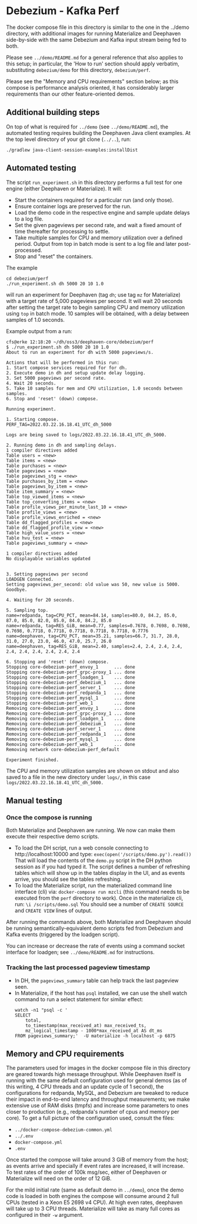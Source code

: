 # Debezium - Kafka Perf

The docker compose file in this directory is similar to
the one in the ../demo directory, with additional
images for running Materialize and Deephaven side-by-side
with the same Debezium and Kafka input stream being
fed to both.

Please see `../demo/README.md` for a general
reference that also applies to this setup;
in particular, the 'How to run' section should
apply verbatim, substituting `debezium/demo`
for this directory, `debezium/perf`.

Please see the "Memory and CPU requirements"
section below; as this compose is performance
analysis oriented, it has considerably
larger requirements than our other
feature-oriented demos.

## Additional building steps

On top of what is required for `../demo` (see
`../demo/README.md`), the automated testing
requires building the Deephaven Java client examples.
At the top level directory of your git clone (`../..`), run:

```
./gradlew java-client-session-examples:installDist
```

## Automated testing

The script `run_experiment.sh` in this directory performs a
full test for one engine (either Deephaven or Materialize).
It will:

- Start the containers required for a particular run (and only those).
- Ensure container logs are preserved for the run.
- Load the demo code in the respective engine and sample update delays to a log file.
- Set the given pageviews per second rate, and wait a fixed amount of time thereafter for processing to settle.
- Take multiple samples for CPU and memory utilization over a defined period.
  Output from top in batch mode is sent to a log file and later post-processed.
- Stop and "reset" the containers.

The example

```
cd debezium/perf
./run_experiment.sh dh 5000 20 10 1.0
```

will run an experiment for Deephaven (tag `dh`; use tag `mz` for Materialize) with a target rate of 5,000 pageviews per second.
It will wait 20 seconds after setting the target rate to begin sampling CPU and memory utilization using `top` in batch mode.
10 samples will be obtained, with a delay between samples of 1.0 seconds.

Example output from a run:

```
cfs@erke 12:18:20 ~/dh/oss3/deephaven-core/debezium/perf
$ ./run_experiment.sh dh 5000 20 10 1.0
About to run an experiment for dh with 5000 pageviews/s.

Actions that will be performed in this run:
1. Start compose services required for for dh.
2. Execute demo in dh and setup update delay logging.
3. Set 5000 pageviews per second rate.
4. Wait 20 seconds.
5. Take 10 samples for mem and CPU utilization, 1.0 seconds between samples.
6. Stop and 'reset' (down) compose.

Running experiment.

1. Starting compose.
PERF_TAG=2022.03.22.16.18.41_UTC_dh_5000

Logs are being saved to logs/2022.03.22.16.18.41_UTC_dh_5000.

2. Running demo in dh and sampling delays.
1 compiler directives added
Table users = <new>
Table items = <new>
Table purchases = <new>
Table pageviews = <new>
Table pageviews_stg = <new>
Table purchases_by_item = <new>
Table pageviews_by_item = <new>
Table item_summary = <new>
Table top_viewed_items = <new>
Table top_converting_items = <new>
Table profile_views_per_minute_last_10 = <new>
Table profile_views = <new>
Table profile_views_enriched = <new>
Table dd_flagged_profiles = <new>
Table dd_flagged_profile_view = <new>
Table high_value_users = <new>
Table hvu_test = <new>
Table pageviews_summary = <new>

1 compiler directives added
No displayable variables updated


3. Setting pageviews per second
LOADGEN Connected.
Setting pageviews_per_second: old value was 50, new value is 5000.
Goodbye.

4. Waiting for 20 seconds.

5. Sampling top.
name=redpanda, tag=CPU_PCT, mean=84.14, samples=80.0, 84.2, 85.0, 87.0, 85.0, 82.0, 85.0, 84.0, 84.2, 85.0
name=redpanda, tag=RES_GiB, mean=0.77, samples=0.7678, 0.7698, 0.7698, 0.7698, 0.7718, 0.7718, 0.7718, 0.7718, 0.7718, 0.7776
name=deephaven, tag=CPU_PCT, mean=35.21, samples=66.7, 31.7, 28.0, 31.0, 27.0, 23.0, 46.0, 47.0, 25.7, 26.0
name=deephaven, tag=RES_GiB, mean=2.40, samples=2.4, 2.4, 2.4, 2.4, 2.4, 2.4, 2.4, 2.4, 2.4, 2.4

6. Stopping and 'reset' (down) compose.
Stopping core-debezium-perf_envoy_1      ... done
Stopping core-debezium-perf_grpc-proxy_1 ... done
Stopping core-debezium-perf_loadgen_1    ... done
Stopping core-debezium-perf_debezium_1   ... done
Stopping core-debezium-perf_server_1     ... done
Stopping core-debezium-perf_redpanda_1   ... done
Stopping core-debezium-perf_mysql_1      ... done
Stopping core-debezium-perf_web_1        ... done
Removing core-debezium-perf_envoy_1      ... done
Removing core-debezium-perf_grpc-proxy_1 ... done
Removing core-debezium-perf_loadgen_1    ... done
Removing core-debezium-perf_debezium_1   ... done
Removing core-debezium-perf_server_1     ... done
Removing core-debezium-perf_redpanda_1   ... done
Removing core-debezium-perf_mysql_1      ... done
Removing core-debezium-perf_web_1        ... done
Removing network core-debezium-perf_default

Experiment finished.
```

The CPU and memory utilization samples are shown on stdout and also saved to a file in the
new directory under `logs/`, in this case `logs/2022.03.22.16.18.41_UTC_dh_5000.`

## Manual testing

### Once the compose is running

Both Materialize and Deephaven are running.  We now
can make them execute their respective demo scripts.

* To load the DH script, run a web console
  connecting to http://localhost:10000 and type:
  `exec(open('/scripts/demo.py').read())`
  That will load the contents of the `demo.py` script
  in the DH python session as if you had typed it.
  The script defines a number of refreshing tables
  which will show up in the tables display
  in the UI, and as events arrive, you should
  see the tables refreshing.
* To load the Materialize script, run the
  materialized command line interface (cli) via:
  `docker-compose run mzcli`
  (this command needs to be executed from the `perf`
   directory to work).
  Once in the materialize cli, run:
  `\i /scripts/demo.sql`
  You should see a number of `CREATE SOURCE`
  and `CREATE VIEW` lines of output.

After running the commands above, both Materialize and
Deephaven should be running semantically-equivalent
demo scripts fed from Debezium and Kafka events
(triggered by the loadgen script).

You can increase or decrease the rate of events using
a command socket interface for loadgen; see `../demo/README.md`
for instructions.


### Tracking the last processed pageview timestamp

* In DH, the `pageviews_summary` table can help track
  the last pageview seen.
* In Materialize, if the host has `psql` installed, we can
  use the shell watch command to run a select statement
  for similar effect:
  ```
  watch -n1 "psql -c '
  SELECT
      total,
      to_timestamp(max_received_at) max_received_ts,
      mz_logical_timestamp - 1000*max_received_at AS dt_ms
  FROM pageviews_summary;'  -U materialize -h localhost -p 6875
  ```

## Memory and CPU requirements

The parameters used for images in the docker compose file in this
directory are geared towards high message throughput.  While Deephaven
itself is running with the same default configuration used for general
demos (as of this writing, 4 CPU threads and an update cycle of 1
second), the configurations for redpanda, MySQL, and Debezium are
tweaked to reduce their impact in end-to-end latency and throughput
measurements; we make extensive use of RAM disks (tmpfs) and increase
some parameters to ones closer to production (e.g., redpanda's number
of cpus and memory per core).  To get a full picture of the
configuration used, consult the files:

* `../docker-compose-debezium-common.yml`
* `../.env`
* `docker-compose.yml`
* `.env`

Once started the compose will take around 3 GiB of memory from the
host; as events arrive and specially if event rates are increased, it
will increase.  To test rates of the order of 100k msg/sec, either of
Deephaven or Materialize will need on the order of 12 GiB.

For the mild initial rate (same as default demo in `../demo`), once
the demo code is loaded in both engines the compose will consume
around 2 full CPUs (tested in a Xeon E5 2698 v4 CPU).  At high even
rates, deephaven will take up to 3 CPU threads.  Materialize will take
as many full cores as configured in their `-w` argument.
